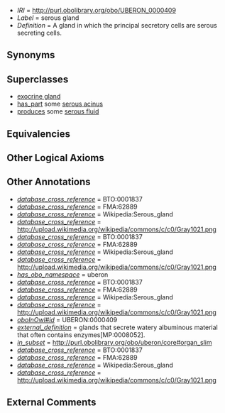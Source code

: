  * *IRI* = http://purl.obolibrary.org/obo/UBERON_0000409
 * *Label* = serous gland
 * *Definition* = A gland in which the principal secretory cells are serous secreting cells.

## Synonyms


## Superclasses

 * [exocrine gland](../../UBERON/65/UBERON_0002365.md)
 * [has_part](../../BFO/51/BFO_0000051.md) some [serous acinus](../../UBERON/32/UBERON_0013232.md)
 * [produces](../../RO/00/RO_0003000.md) some [serous fluid](../../UBERON/94/UBERON_0007794.md)

## Equivalencies


## Other Logical Axioms


## Other Annotations

 * *[database_cross_reference](../../ef/oboInOwl#hasDbXref.md)* = BTO:0001837
 * *[database_cross_reference](../../ef/oboInOwl#hasDbXref.md)* = FMA:62889
 * *[database_cross_reference](../../ef/oboInOwl#hasDbXref.md)* = Wikipedia:Serous_gland
 * *[database_cross_reference](../../ef/oboInOwl#hasDbXref.md)* = http://upload.wikimedia.org/wikipedia/commons/c/c0/Gray1021.png
 * *[database_cross_reference](../../ef/oboInOwl#hasDbXref.md)* = BTO:0001837
 * *[database_cross_reference](../../ef/oboInOwl#hasDbXref.md)* = FMA:62889
 * *[database_cross_reference](../../ef/oboInOwl#hasDbXref.md)* = Wikipedia:Serous_gland
 * *[database_cross_reference](../../ef/oboInOwl#hasDbXref.md)* = http://upload.wikimedia.org/wikipedia/commons/c/c0/Gray1021.png
 * *[has_obo_namespace](../../ce/oboInOwl#hasOBONamespace.md)* = uberon
 * *[database_cross_reference](../../ef/oboInOwl#hasDbXref.md)* = BTO:0001837
 * *[database_cross_reference](../../ef/oboInOwl#hasDbXref.md)* = FMA:62889
 * *[database_cross_reference](../../ef/oboInOwl#hasDbXref.md)* = Wikipedia:Serous_gland
 * *[database_cross_reference](../../ef/oboInOwl#hasDbXref.md)* = http://upload.wikimedia.org/wikipedia/commons/c/c0/Gray1021.png
 * *[oboInOwl#id](../../id/oboInOwl#id.md)* = UBERON:0000409
 * *[external_definition](../../UBPROP/01/UBPROP_0000001.md)* = glands that secrete watery albuminous material that often contains enzymes[MP:0008052].
 * *[in_subset](../../et/oboInOwl#inSubset.md)* = http://purl.obolibrary.org/obo/uberon/core#organ_slim
 * *[database_cross_reference](../../ef/oboInOwl#hasDbXref.md)* = BTO:0001837
 * *[database_cross_reference](../../ef/oboInOwl#hasDbXref.md)* = FMA:62889
 * *[database_cross_reference](../../ef/oboInOwl#hasDbXref.md)* = Wikipedia:Serous_gland
 * *[database_cross_reference](../../ef/oboInOwl#hasDbXref.md)* = http://upload.wikimedia.org/wikipedia/commons/c/c0/Gray1021.png

## External Comments


